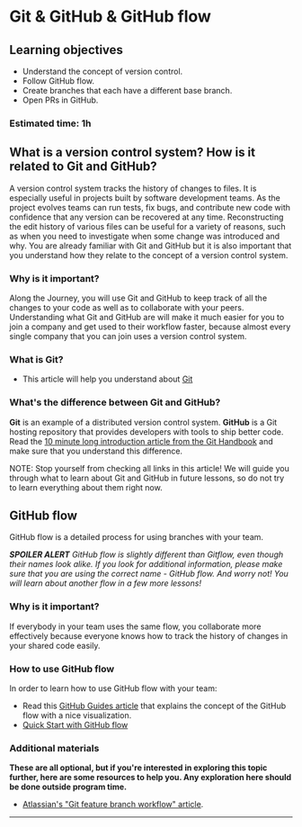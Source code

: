 # Git & GitHub & GitHub flow

## Learning objectives
- Understand the concept of version control.
- Follow GitHub flow.
- Create branches that each have a different base branch.
- Open PRs in GitHub.

### Estimated time: 1h

## What is a version control system? How is it related to Git and GitHub?

A version control system tracks the history of changes to files. It is especially useful in projects built by software development teams.
As the project evolves teams can run tests, fix bugs, and contribute new code with confidence that any version can be recovered at any time.
Reconstructing the edit history of various files can be useful for a variety of reasons, such as when you need to investigate when some change was introduced and why.
You are already familiar with Git and GitHub but it is also important that you understand how they relate to the concept of a version control system.

### Why is it important?

Along the Journey, you will use Git and GitHub to keep track of all the changes to your code as well as to collaborate with your peers.
Understanding what Git and GitHub are will make it much easier for you to join a company and get used to their workflow faster, because almost every single company that you can join uses a version control system.

### What is Git?

- This article will help you understand about [Git](https://docs.github.com/en/get-started/using-git/about-git)

### What's the difference between Git and GitHub?

**Git** is an example of a distributed version control system. **GitHub** is a Git hosting repository that provides developers with tools to ship better code.
Read the [10 minute long introduction article from the Git Handbook](https://guides.github.com/introduction/git-handbook/) and make sure that you understand this difference.


NOTE: Stop yourself from checking all links in this article! We will guide you through what to learn about Git and GitHub in future lessons, so do not try to learn everything about them right now.

## GitHub flow

GitHub flow is a detailed process for using branches with your team.

***SPOILER ALERT** GitHub flow is slightly different than Gitflow, even though their names look alike.*
*If you look for additional information, please make sure that you are using the correct name - GitHub flow. And worry not!*
*You will learn about another flow in a few more lessons!*
### Why is it important?
If everybody in your team uses the same flow, you collaborate more effectively because everyone knows how to track the history of changes in your shared code easily.
### How to use GitHub flow
In order to learn how to use GitHub flow with your team:
- Read this [GitHub Guides article](https://guides.github.com/introduction/flow/) that explains the concept of the GitHub flow with a nice visualization.
- [Quick Start with GitHub flow](https://docs.github.com/en/get-started/quickstart/github-flow)

### Additional materials
**These are all optional, but if you're interested in exploring this topic further, here are some resources to help you. Any exploration here should be done outside program time.**
- [Atlassian's "Git feature branch workflow" article](https://www.atlassian.com/git/tutorials/comparing-workflows/feature-branch-workflow).
------
